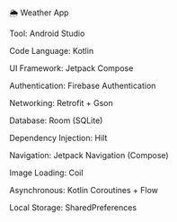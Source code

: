 🌦️ Weather App

Tool: Android Studio

Code Language: Kotlin

UI Framework: Jetpack Compose

Authentication: Firebase Authentication

Networking: Retrofit + Gson

Database: Room (SQLite)

Dependency Injection: Hilt

Navigation: Jetpack Navigation (Compose)

Image Loading: Coil

Asynchronous: Kotlin Coroutines + Flow

Local Storage: SharedPreferences
